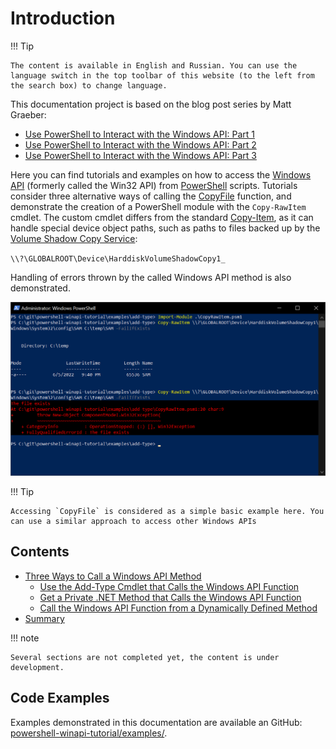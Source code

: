 # Introduction

!!! Tip

    The content is available in English and Russian. You can use the language switch in the top toolbar of this website (to the left from the search box) to change language.

This documentation project is based on the blog post series by Matt Graeber:

* [Use PowerShell to Interact with the Windows API: Part 1](https://devblogs.microsoft.com/scripting/use-powershell-to-interact-with-the-windows-api-part-1/)
* [Use PowerShell to Interact with the Windows API: Part 2](https://devblogs.microsoft.com/scripting/use-powershell-to-interact-with-the-windows-api-part-2/)
* [Use PowerShell to Interact with the Windows API: Part 3](https://devblogs.microsoft.com/scripting/use-powershell-to-interact-with-the-windows-api-part-3/)

Here you can find tutorials and examples on how to access the [Windows API](https://docs.microsoft.com/en-us/windows/win32/apiindex/windows-api-list) (formerly called the Win32 API) from [PowerShell](https://docs.microsoft.com/en-us/powershell/) scripts. Tutorials consider three alternative ways of calling the [CopyFile](https://docs.microsoft.com/en-us/windows/win32/api/winbase/nf-winbase-copyfile) function, and demonstrate the creation of a PowerShell module with the `Copy-RawItem` cmdlet. The custom cmdlet differs from the standard [Copy-Item](https://docs.microsoft.com/en-us/powershell/module/microsoft.powershell.management/copy-item), as it can handle special device object paths, such as paths to files backed up by the [Volume Shadow Copy Service](https://docs.microsoft.com/en-us/windows/win32/vss/volume-shadow-copy-service-portal):

`\\?\GLOBALROOT\Device\HarddiskVolumeShadowCopy1_`

Handling of errors thrown by the called Windows API method is also demonstrated.

![Copy-RawItem result](images/copy-rawitem-result.png)

!!! Tip

    Accessing `CopyFile` is considered as a simple basic example here. You can use a similar approach to access other Windows APIs

## Contents

* [Three Ways to Call a Windows API Method](win32-approaches/index.md)
    * [Use the Add-Type Cmdlet that Calls the Windows API Function](win32-approaches/add-type.md)
    * [Get a Private .NET Method that Calls the Windows API Function](win32-approaches/private-method.md)
    * [Call the Windows API Function from a Dynamically Defined Method](win32-approaches/reflection.md)
* [Summary](summary.md)

!!! note

    Several sections are not completed yet, the content is under development.

## Code Examples

Examples demonstrated in this documentation are available an GitHub: [powershell-winapi-tutorial/examples/](https://github.com/konstantinbelyakov/powershell-winapi-tutorial/tree/main/examples/).